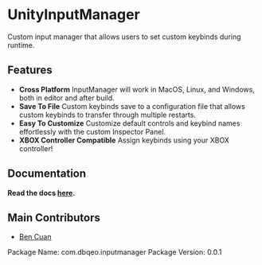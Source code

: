 # UnityInputManager

Custom input manager that allows users to set custom keybinds during runtime.

## Features
 - **Cross Platform** InputManager will work in MacOS, Linux, and Windows, both in editor and after build.
 - **Save To File** Custom keybinds save to a configuration file that allows custom keybinds to transfer through multiple restarts.
 - **Easy To Customize** Customize default controls and keybind names effortlessly with the custom Inspector Panel.
 - **XBOX Controller Compatible** Assign keybinds using your XBOX controller!

## Documentation
 **Read the docs [here](Assets/CustomInputManager/Docs/).**
 
## Main Contributors
 - [Ben Cuan](https://github.com/dbqeo)

Package Name: com.dbqeo.inputmanager
Package Version: 0.0.1